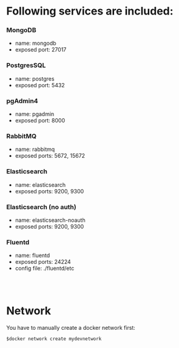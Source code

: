 # Following services are included:

### **MongoDB**
- name: mongodb
- exposed port: 27017

### **PostgresSQL**
- name: postgres
- exposed port: 5432

### **pgAdmin4**
- name: pgadmin
- exposed port: 8000

### **RabbitMQ**
- name: rabbitmq
- exposed ports: 5672, 15672

### **Elasticsearch**
- name: elasticsearch
- exposed ports: 9200, 9300

### **Elasticsearch (no auth)**
- name: elasticsearch-noauth
- exposed ports: 9200, 9300

### **Fluentd**
- name: fluentd
- exposed ports: 24224
- config file: ./fluentd/etc


<br><br>

# Network
You have to manually create a docker network first:
```
$docker network create mydevnetwork
```
